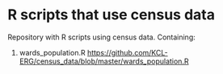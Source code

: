 # R scripts that use census data
Repository with R scripts using census data. Containing:

1) wards_population.R
https://github.com/KCL-ERG/census_data/blob/master/wards_population.R
